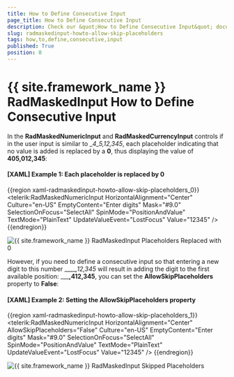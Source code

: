 ```yaml
---
title: How to Define Consecutive Input
page_title: How to Define Consecutive Input
description: Check our &quot;How to Define Consecutive Input&quot; documentation article for the RadMaskedInput {{ site.framework_name }} control.
slug: radmaskedinput-howto-allow-skip-placeholders
tags: how,to,define,consecutive,input
published: True
position: 0
---
```


# {{ site.framework_name }} RadMaskedInput How to Define Consecutive Input

In the __RadMaskedNumericInput__ and __RadMaskedCurrencyInput__ controls if in the user input is similar to __4_5,_12,345__, each placeholder indicating that no value is added is replaced by a __0__, thus displaying the value of __405,012,345__:

#### __[XAML] Example 1: Each placeholder is replaced by 0__
{{region xaml-radmaskedinput-howto-allow-skip-placeholders_0}}
	<telerik:RadMaskedNumericInput HorizontalAlignment="Center"
								   Culture="en-US"
								   EmptyContent="Enter digits"
								   Mask="#9.0"
								   SelectionOnFocus="SelectAll"
								   SpinMode="PositionAndValue"
								   TextMode="PlainText"
								   UpdateValueEvent="LostFocus"
								   Value="12345" />
{{endregion}}

![{{ site.framework_name }} RadMaskedInput Placeholders Replaced with 0](images/radmaskedinput_howto_skip_placeholders.png)

However, if you need to define a consecutive input so that entering a new digit to this number  _____,_12,345__ will result in adding the digit to the first available position: _____,412,345__, you can set the __AllowSkipPlaceholders__ property to __False__:

#### __[XAML] Example 2: Setting the AllowSkipPlaceholders property__
{{region xaml-radmaskedinput-howto-allow-skip-placeholders_1}}
	<telerik:RadMaskedNumericInput HorizontalAlignment="Center"
								   AllowSkipPlaceholders="False"
								   Culture="en-US"
								   EmptyContent="Enter digits"
								   Mask="#9.0"
								   SelectionOnFocus="SelectAll"
								   SpinMode="PositionAndValue"
								   TextMode="PlainText"
								   UpdateValueEvent="LostFocus"
								   Value="12345" />
{{endregion}}

![{{ site.framework_name }} RadMaskedInput Skipped Placeholders](images/radmaskedinput_howto_skip_placeholders_false.png)